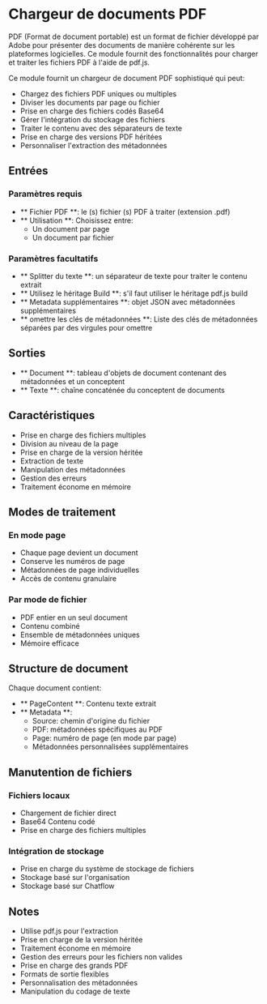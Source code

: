 # Chargeur de documents PDF

PDF (Format de document portable) est un format de fichier développé par Adobe pour présenter des documents de manière cohérente sur les plateformes logicielles. Ce module fournit des fonctionnalités pour charger et traiter les fichiers PDF à l'aide de pdf.js.

Ce module fournit un chargeur de document PDF sophistiqué qui peut:
- Chargez des fichiers PDF uniques ou multiples
- Diviser les documents par page ou fichier
- Prise en charge des fichiers codés Base64
- Gérer l'intégration du stockage des fichiers
- Traiter le contenu avec des séparateurs de texte
- Prise en charge des versions PDF héritées
- Personnaliser l'extraction des métadonnées

## Entrées

### Paramètres requis
- ** Fichier PDF **: le (s) fichier (s) PDF à traiter (extension .pdf)
- ** Utilisation **: Choisissez entre:
  - Un document par page
  - Un document par fichier

### Paramètres facultatifs
- ** Splitter du texte **: un séparateur de texte pour traiter le contenu extrait
- ** Utilisez le héritage Build **: s'il faut utiliser le héritage pdf.js build
- ** Metadata supplémentaires **: objet JSON avec métadonnées supplémentaires
- ** omettre les clés de métadonnées **: Liste des clés de métadonnées séparées par des virgules pour omettre

## Sorties

- ** Document **: tableau d'objets de document contenant des métadonnées et un conceptent
- ** Texte **: chaîne concaténée du conceptent de documents

## Caractéristiques
- Prise en charge des fichiers multiples
- Division au niveau de la page
- Prise en charge de la version héritée
- Extraction de texte
- Manipulation des métadonnées
- Gestion des erreurs
- Traitement économe en mémoire

## Modes de traitement

### En mode page
- Chaque page devient un document
- Conserve les numéros de page
- Métadonnées de page individuelles
- Accès de contenu granulaire

### Par mode de fichier
- PDF entier en un seul document
- Contenu combiné
- Ensemble de métadonnées uniques
- Mémoire efficace

## Structure de document
Chaque document contient:
- ** PageContent **: Contenu texte extrait
- ** Metadata **:
  - Source: chemin d'origine du fichier
  - PDF: métadonnées spécifiques au PDF
  - Page: numéro de page (en mode par page)
  - Métadonnées personnalisées supplémentaires

## Manutention de fichiers

### Fichiers locaux
- Chargement de fichier direct
- Base64 Contenu codé
- Prise en charge des fichiers multiples

### Intégration de stockage
- Prise en charge du système de stockage de fichiers
- Stockage basé sur l'organisation
- Stockage basé sur Chatflow

## Notes
- Utilise pdf.js pour l'extraction
- Prise en charge de la version héritée
- Traitement économe en mémoire
- Gestion des erreurs pour les fichiers non valides
- Prise en charge des grands PDF
- Formats de sortie flexibles
- Personnalisation des métadonnées
- Manipulation du codage de texte
